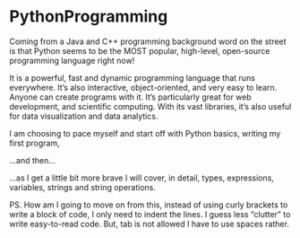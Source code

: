 # PythonProgramming

Coming from a Java and C++ programming background word on the street is that Python seems to be the MOST popular, high-level, open-source 
programming language right now!

It is a powerful, fast and dynamic programming language that runs everywhere.
It’s also interactive, object-oriented, and very easy to learn.
Anyone can create programs with it. It’s particularly great for web development, and scientific computing. 
With its vast libraries, it’s also useful for data visualization and data analytics. 

I am choosing to pace myself and start off with Python basics, writing my first program, 

...and then... 

...as I get a little bit more brave I will cover, in detail, types, expressions, variables, strings and string operations. 

PS.
How am I going to move on from this, instead of using curly brackets to write a block of code, I only need to indent the lines.
I guess less “clutter” to write easy-to-read code. 
But, tab is not allowed I have to use spaces rather.

